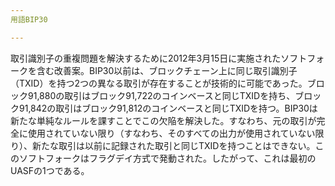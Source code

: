 ```yaml
---
用語BIP30

---
```

取引識別子の重複問題を解決するために2012年3月15日に実施されたソフトフォークを含む改善案。BIP30以前は、ブロックチェーン上に同じ取引識別子（TXID）を持つ2つの異なる取引が存在することが技術的に可能であった。ブロック91,880の取引はブロック91,722のコインベースと同じTXIDを持ち、ブロック91,842の取引はブロック91,812のコインベースと同じTXIDを持つ。BIP30は新たな単純なルールを課すことでこの欠陥を解決した。すなわち、元の取引が完全に使用されていない限り（すなわち、そのすべての出力が使用されていない限り）、新たな取引は以前に記録された取引と同じTXIDを持つことはできない。このソフトフォークはフラグデイ方式で発動された。したがって、これは最初のUASFの1つである。